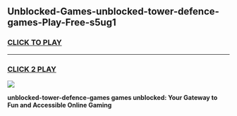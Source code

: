 
## Unblocked-Games-unblocked-tower-defence-games-Play-Free-s5ug1
<h3>
<a href="https://premium76.site?title=unblocked-tower-defence-games&ref=09A">CLICK TO PLAY</a></h3>
<hr>

<h3>
<a href="https://premium76.site?title=unblocked-tower-defence-games&ref=09A">CLICK 2 PLAY</a>
  
</h3>

<a href="https://premium76.site?title=unblocked-tower-defence-games&ref=09A"><img src="https://clearcache.store/games.png"></a>


**unblocked-tower-defence-games games unblocked: Your Gateway to Fun and Accessible Online Gaming**
